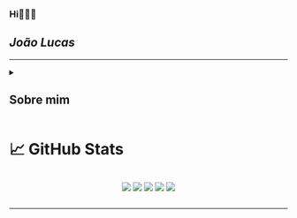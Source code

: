 ### Hi👋👨‍💻
<h2> <i>João Lucas</i></h2>

<hr>
<details>
<summary><h2>Sobre mim</h2></summary>
<h2> Hello!! 🤟🏻</h2>

 <img src="https://user-images.githubusercontent.com/92184255/216349704-32038d23-c21a-4690-a283-4a508ede4365.png"  height="290px" align="right" />

- 🔭 Sou engenheiro e Analista de software, seja bem-vindo!
- Graduando na faculdade <a href="https://descomplica.com.br/" target="_blank">Descomplica Faculdade</a>, possuo cursos e certificações como <a href="https://alura.com.br" target="_blank">Alura</a> <a href="https://www.algaworks.com/" target="_blank">Algaworks</a> <a href="https://www.jdevtreinamento.com.br/" target="_blank">Jdev Treinamento</a>
- 💻 Procuro soluções que agreguem ao sistema , atuando em segmentos comerciais, varejo, sistema de microseviço, desktop, legado , nas horas vagas crio sites para empresas pequenas que necessitam
- 📫 Linkedin : [Linkedin](https://www.linkedin.com/in/jo%C3%A3o-lucas-queiroz/).
- inglês Intermediário , em desenvolvimento no curso Mairo Vergara</a>
- 😄 Pronouns: He/Him
</details>

# &#x1f4c8; GitHub Stats

<div align="center" style="display:flex;flex-direction:column">

  ![](http://github-profile-summary-cards.vercel.app/api/cards/profile-details?username=JoaoLlucaxs&theme=yeblu)
  ![](http://github-profile-summary-cards.vercel.app/api/cards/repos-per-language?username=JoaoLlucaxs&theme=yeblu)
  ![](http://github-profile-summary-cards.vercel.app/api/cards/most-commit-language?username=JoaoLlucaxs&theme=yeblu)
  ![](http://github-profile-summary-cards.vercel.app/api/cards/stats?username=JoaoLlucaxs&theme=yeblu)
  ![](http://github-profile-summary-cards.vercel.app/api/cards/productive-time?username=JoaoLlucaxs&theme=yeblu&utcOffset=8)

<hr>

